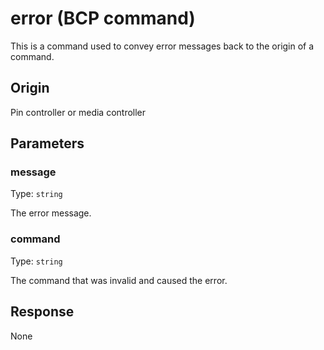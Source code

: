 # error (BCP command)
This is a command used to convey error messages back to the origin of a command.

## Origin
Pin controller or media controller

## Parameters
### message
Type: `string`

The error message.

### command
Type: `string`

The command that was invalid and caused the error.

## Response
None
